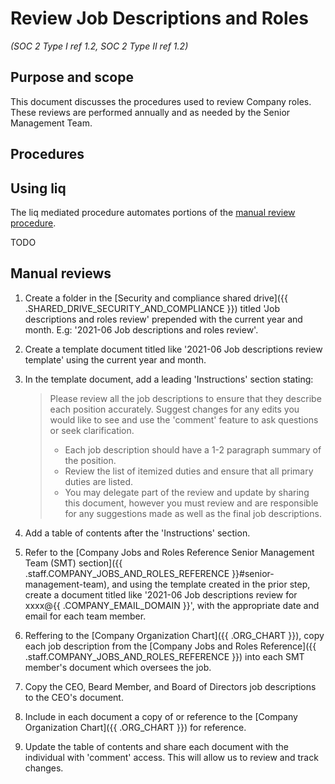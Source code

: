 # Review Job Descriptions and Roles
_(SOC 2 Type I ref 1.2, SOC 2 Type II ref 1.2)_

## Purpose and scope

This document discusses the procedures used to review Company <term>roles</term>. These reviews are performed annually and as needed by the <role>Senior Management Team</role>.

## Procedures

## Using liq

The liq mediated procedure automates portions of the [manual review procedure](#manual-reviews).

TODO

## Manual reviews

1. Create a folder in the [Security and compliance shared drive]({{ .SHARED_DRIVE_SECURITY_AND_COMPLIANCE }}) titled 'Job descriptions and roles review' prepended with the current year and month. E.g: '2021-06 Job descriptions and roles review'.
2. Create a template document titled like '2021-06 Job descriptions review template' using the current year and month.
3. In the template document, add a leading 'Instructions' section stating:
   > Please review all the job descriptions to ensure that they describe each position accurately. Suggest changes for any edits you would like to see and use the 'comment' feature to ask questions or seek clarification.
   > * Each job description should have a 1-2 paragraph summary of the position.
   > * Review the list of itemized duties and ensure that all primary duties are listed.
   > * You may delegate part of the review and update by sharing this document, however you must review and are responsible for any suggestions made as well as the final job descriptions.

4. Add a table of contents after the 'Instructions' section.
5. Refer to the [Company Jobs and Roles Reference Senior Management Team (SMT) section]({{ .staff.COMPANY_JOBS_AND_ROLES_REFERENCE }}#senior-management-team), and using the template created in the prior step, create a document titled like '2021-06 Job descriptions review for xxxx@{{ .COMPANY_EMAIL_DOMAIN }}', with the appropriate date and email for each team member.
6. Reffering to the [Company Organization Chart]({{ .ORG_CHART }}), copy each job description from the [Company Jobs and Roles Reference]({{ .staff.COMPANY_JOBS_AND_ROLES_REFERENCE }}) into each SMT member's document which oversees the job.
7. Copy the CEO, Beard Member, and Board of Directors job descriptions to the CEO's document.
8. Include in each document a copy of or reference to the [Company Organization Chart]({{ .ORG_CHART }}) for reference.
9. Update the table of contents and share each document with the individual with 'comment' access. This will allow us to review and track changes.
